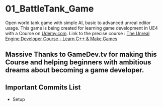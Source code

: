 # 01_BattleTank_Game
Open world tank game with simple AI, basic to advanced unreal editor usage.
This game is being created for learning game development in UE4 with a Course on [Udemy.com](https://www.udemy.com/).
Link to the precise course : [The Unreal Engine Developer Course - Learn C++ & Make Games](https://www.udemy.com/unrealcourse/learn/v4/overview)

## Massive Thanks to GameDev.tv for making this Course and helping beginners with ambitious dreams about becoming a game developer.


## Important Commits List
* Setup
